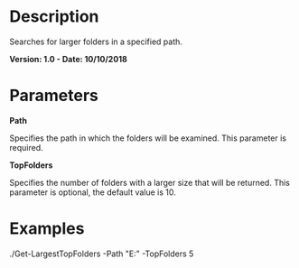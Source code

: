 # Description
Searches for larger folders in a specified path.

**Version: 1.0 - Date: 10/10/2018**

# Parameters

**Path**

Specifies the path in which the folders will be examined. This parameter is required.

**TopFolders**

Specifies the number of folders with a larger size that will be returned. This parameter is optional, the default value is 10.

# Examples

   ./Get-LargestTopFolders -Path "E:" -TopFolders 5
